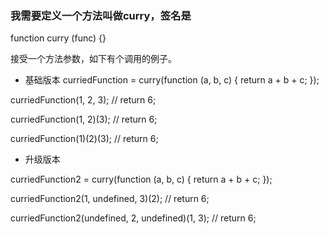 
### 我需要定义一个方法叫做curry，签名是

function curry (func) {} 

接受一个方法参数，如下有个调用的例子。

- 基础版本
curriedFunction = curry(function (a, b, c) { return  a + b + c; });

curriedFunction(1, 2, 3); // return 6;

curriedFunction(1, 2)(3); // return 6;

curriedFunction(1)(2)(3); // return 6;

- 升级版本

curriedFunction2 = curry(function (a, b, c) { return a + b + c; });

curriedFunction2(1, undefined, 3)(2); // return 6;

curriedFunction2(undefined, 2, undefined)(1, 3); //  return 6;

